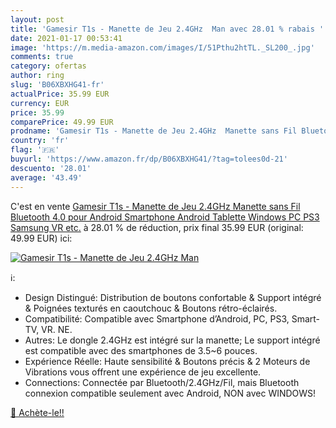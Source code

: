 ```yaml
---
layout: post
title: 'Gamesir T1s - Manette de Jeu 2.4GHz  Man avec 28.01 % rabais '
date: 2021-01-17 00:53:41
image: 'https://m.media-amazon.com/images/I/51Pthu2htTL._SL200_.jpg'
comments: true
category: ofertas
author: ring
slug: 'B06XBXHG41-fr'
actualPrice: 35.99 EUR
currency: EUR
price: 35.99
comparePrice: 49.99 EUR
prodname: 'Gamesir T1s - Manette de Jeu 2.4GHz  Manette sans Fil Bluetooth 4.0 pour Android Smartphone  Android Tablette  Windows PC  PS3  Samsung VR etc.'
country: 'fr'
flag: '🇫🇷'
buyurl: 'https://www.amazon.fr/dp/B06XBXHG41/?tag=tolees0d-21'
descuento: '28.01'
average: '43.49'
---
```


C'est en vente [Gamesir T1s - Manette de Jeu 2.4GHz  Manette sans Fil Bluetooth 4.0 pour Android Smartphone  Android Tablette  Windows PC  PS3  Samsung VR etc.](https://www.amazon.fr/dp/B06XBXHG41/?tag=tolees0d-21)  à  28.01 % de réduction, prix final  35.99 EUR (original: 49.99 EUR) ici:

[![Gamesir T1s - Manette de Jeu 2.4GHz  Man](https://m.media-amazon.com/images/I/51Pthu2htTL._SL200_.jpg)](https://www.amazon.fr/dp/B06XBXHG41/?tag=tolees0d-21)

ℹ️:

- Design Distingué: Distribution de boutons confortable & Support intégré & Poignées texturés en caoutchouc & Boutons rétro-éclairés.
- Compatibilité: Compatible avec Smartphone d’Android, PC, PS3, Smart-TV, VR. NE.
- Autres: Le dongle 2.4GHz est intégré sur la manette; Le support intégré est compatible avec des smartphones de 3.5~6 pouces.
- Expérience Réelle: Haute sensibilité & Boutons précis & 2 Moteurs de Vibrations vous offrent une expérience de jeu excellente.
- Connections: Connectée par Bluetooth/2.4GHz/Fil, mais Bluetooth connexion compatible seulement avec Android, NON avec WINDOWS!

[🛒 Achète-le!!](https://www.amazon.fr/dp/B06XBXHG41/?tag=tolees0d-21)
